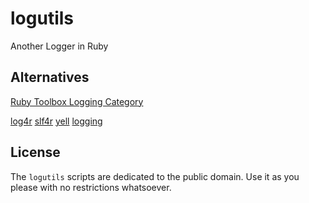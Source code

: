 logutils
========

Another Logger in Ruby


## Alternatives

[Ruby Toolbox Logging Category](https://www.ruby-toolbox.com/categories/Logging)

[log4r]()
[slf4r](https://www.ruby-toolbox.com/projects/slf4r)
[yell]()
[logging](https://rubygems.org/gems/logging)

## License

The `logutils` scripts are dedicated to the public domain.
Use it as you please with no restrictions whatsoever.